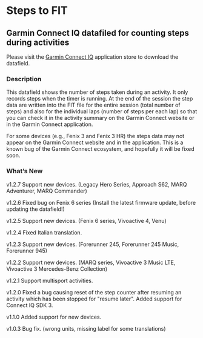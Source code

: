# Steps to FIT
## Garmin Connect IQ datafiled for counting steps during activities

Please visit the [Garmin Connect IQ](https://apps.garmin.com/en-US/apps/eb7018d6-3a13-4530-92ec-ed51d1f56e07) application store to download the datafield. 

### Description
This datafield shows the number of steps taken during an activity. It only records steps when the timer is running. At the end of the session the step data are written into the FIT file for the entire session (total number of steps) and also for the individual laps (number of steps per each lap) so that you can check it in the activity summary on the Garmin Connect website or in the Garmin Connect application.

For some devices (e.g., Fenix 3 and Fenix 3 HR) the steps data may not appear on the Garmin Connect website and in the application. This is a known bug of the Garmin Connect ecosystem, and hopefully it will be fixed soon. 

### What’s New
v1.2.7 Support new devices. (Legacy Hero Series, Approach S62, MARQ Adventurer, MARQ Commander)

v1.2.6 Fixed bug on Fenix 6 series (Install the latest firmware update, before updating the datafield!)

v1.2.5 Support new devices. (Fenix 6 series, Vivoactive 4, Venu)

v1.2.4 Fixed Italian translation. 

v1.2.3 Support new devices. (Forerunner 245, Forerunner 245 Music, Forerunner 945)

v1.2.2 Support new devices. (MARQ series, Vivoactive 3 Music LTE, Vivoactive 3 Mercedes-Benz Collection)

v1.2.1 Support multisport activities.

v1.2.0 Fixed a bug causing reset of the step counter after resuming an activity which has been stopped for "resume later". Added support for Connect IQ SDK 3.

v1.1.0 Added support for new devices.

v1.0.3 Bug fix. (wrong units, missing label for some translations)

